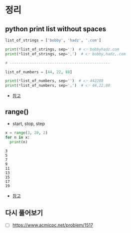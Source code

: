 # 정리

## python print list without spaces

```python
list_of_strings = ['bobby', 'hadz', '.com']

print(*list_of_strings, sep='')  # 👉️ bobbyhadz.com
print(*list_of_strings, sep=',')  # 👉️ bobby,hadz,.com

# ---------------------------------------------

list_of_numbers = [44, 22, 88]

print(*list_of_numbers, sep='')  # 👉️ 442288
print(*list_of_numbers, sep=',')  # 👉️ 44,22,88

```

- [참고](https://bobbyhadz.com/blog/python-print-list-without-spaces)

## range()

- start, stop, step
```python
x = range(3, 20, 2)
for n in x:
  print(n)
```

```text
3
5
7
9
11
13
15
17
19
```

- [참고](https://www.w3schools.com/python/ref_func_range.asp)


## 다시 풀어보기
- [ ] <https://www.acmicpc.net/problem/1517>